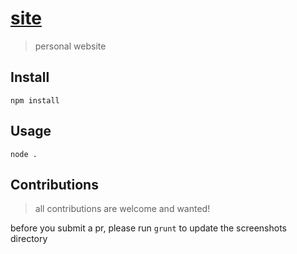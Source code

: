 # [site](http://www.gabejc.com)

> personal website

## Install

```
npm install
```

## Usage

```
node .
```

## Contributions

> all contributions are welcome and wanted!

before you submit a pr, please run `grunt` to update the screenshots directory
